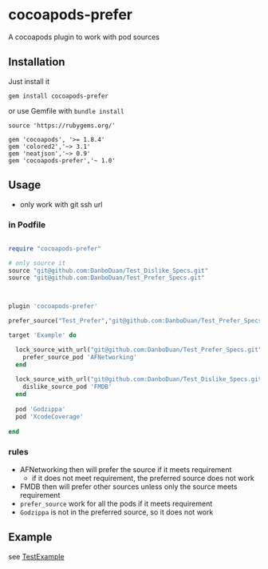 # cocoapods-prefer

A cocoapods plugin to work with pod sources

## Installation

Just install it

```
gem install cocoapods-prefer 
```

or use Gemfile with `bundle install`

```
source 'https://rubygems.org/'

gem 'cocoapods', '>= 1.8.4'
gem 'colored2','~> 3.1'
gem 'neatjson','~> 0.9'
gem 'cocoapods-prefer','~ 1.0'

```

## Usage

- only work with git ssh url

### in Podfile


```ruby

require "cocoapods-prefer"

# only source it
source "git@github.com:DanboDuan/Test_Dislike_Specs.git"
source "git@github.com:DanboDuan/Test_Prefer_Specs.git"



plugin 'cocoapods-prefer'

prefer_source("Test_Prefer","git@github.com:DanboDuan/Test_Prefer_Specs.git")

target 'Example' do

  lock_source_with_url("git@github.com:DanboDuan/Test_Prefer_Specs.git") do
    prefer_source_pod 'AFNetworking'
  end
  
  lock_source_with_url("git@github.com:DanboDuan/Test_Dislike_Specs.git") do
    dislike_source_pod 'FMDB'
  end
  
  pod 'Godzippa'
  pod 'XcodeCoverage'
  
end
```

### rules
 
- AFNetworking then will prefer the source if it meets requirement
	- if it does not meet requirement, the preferred source does not work
- FMDB then will prefer other sources unless only the source meets requirement
- `prefer_source` work for all the pods if it meets requirement
- `Godzippa` is not in the preferred source, so it does not work

## Example

see [TestExample](https://github.com/DanboDuan/TestExample)
